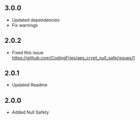 ## 3.0.0

- Updated dependencies
- Fix warnings

## 2.0.2

- Fixed this issue
  https://github.com/CodingFries/aes_crypt_null_safe/issues/1

## 2.0.1

- Updated Readme

## 2.0.0

- Added Null Safety
